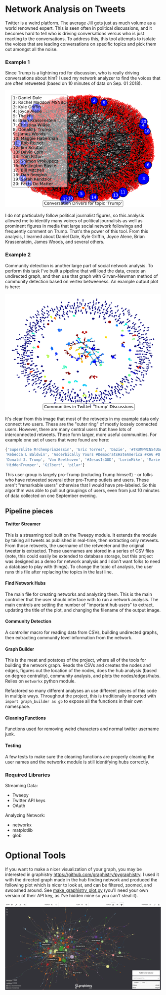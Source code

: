 # Network Analysis on Tweets

Twitter is a weird platform. The average Jill gets just as much
volume as a world renowned expert. This is seen often in political
discussions, and it becomes hard to tell who is driving conversations
versus who is just reacting to the conversations. To address this, 
this tool attempts to isolate the voices that are leading conversations
on specific topics and pick them out amongst all the noise.

### Example 1

Since Trump is a lightning rod for discussion, who is really driving conversations
about him? I used my network analyzer to find the voices that are often retweeted 
(based on 10 minutes of data on Sep. 01 2018). 

![Example Network](images/example_network_hubs.png)

I do not particularly follow political journalist figures, so this analysis allowed me to
identify many voices of political journalists as well as prominent figures in media that 
large social network followings and frequently comment on Trump. That's the power of 
this tool. From this analysis, I learned about Daniel Dale, Kyle Griffin, Joyce Alene,
Brian Krassenstein, James Woods, and several others. 

### Example 2

Community detection is another large part of social network analysis. To perform this task
I've built a pipeline that will load the data, create an undirected graph, and then use that
graph with Girvan-Newman method of community detection based on vertex betweeness. An example
output plot is here:

![Example Communities](images/community_detection_example.png) 

It's clear from this image that most of the retweets in my example data only connect two users.
These are the "outer ring" of mostly loosely connected users. However, there are many central users
that have lots of interconnected retweets. These form larger, more useful communities. For example
one set of users that were found are here:

```bash
{'SuperElite Mrchenprinzessin', 'Eric Torres', 'Dazie', '#TRUMPWINS4USA', 
'Rebecca L Baldwin', 'Ascerbically Yours #DemocratsHateAmerica #KAG #Q', 
'Donald J. Trump', 'Von Beethoven', '#JesusIsGOD', 'LorinMike', 'Marie', 
'HiddenTrumper', 'Gilbert', 'pilar'}
```

This user group is largely pro-Trump (including Trump himself) - or folks who have retweeted several
other pro-Trump outlets and users. These aren't "remarkable users" otherwise that I would have
pre-labeled. So this algorithm was able to pull out groupings of users, even from just 10 minutes
of data collected on one September evening. 

## Pipeline pieces

#### Twitter Streamer

This is a streaming tool built on the Tweepy module. It extends the
module by taking all tweets as published in real-time, then extracting
only retweets. From those retweets, the username of the retweeter and the 
original tweeter is extracted. These usernames are stored in a series of 
CSV files (note, this could easily be extended to database storage, but this
project was designed as a demo for network analysis and I don't want folks to
need a database to play with things). To change the topic of analysis, the 
user runs this file after replacing the topics in the last line.

#### Find Network Hubs

The main file for creating networks and analyzing them. This is the main controller
that the user should interface with to run a network analysis. The main controls are
setting the number of "important hub users" to extract, updating the title of the plot,
and changing the filename of the output image.

#### Community Detection

A controller macro for reading data from CSVs, building undirected graphs, then extracting
community level information from the network.

#### Graph Builder

This is the meat and potatoes of the project, where all of the tools for building the network graph. 
Reads the CSVs and creates the nodes and edges, figures out the location of the nodes, 
does the hub analysis (based on degree centrality), community analysis, 
and plots the nodes/edges/hubs. Relies on `networkx` python module.

Refactored so many different analyses an use different pieces of this code in multiple ways.
Throughout the project, this is traditionally imported with `import graph_builder as gb` to 
expose all the functions in their own namespace.

#### Cleaning Functions

Functions used for removing weird characters and normal twitter username junk.

#### Testing

A few tests to make sure the cleaning functions are properly cleaning the user names
and the networkx module is still identifying hubs correctly.

### Required Libraries

Streaming Data:

* Tweepy
* Twitter API keys
* OAuth

Analyzing Network:

* networkx
* matplotlib
* glob

# Optional Tools

If you want to make a nicer visualization of your graph, you may be interested in graphistry
https://github.com/graphistry/pygraphistry. I used it with the directed graph made in the hub
finding network and produced the following plot which is nicer to look at, and can be filtered,
zoomed, and swooshed around. See [make_graphistry_plot.py](make_graphistry_plot.py) (you'll need
your own version of their API key, as I've hidden mine so you can't steal it).

![graphistry plot](images/pygraphistry_example.png)
